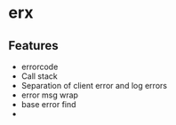 # erx

## Features
- errorcode
- Call stack
- Separation of client error and log errors
- error msg wrap
- base error find
- 